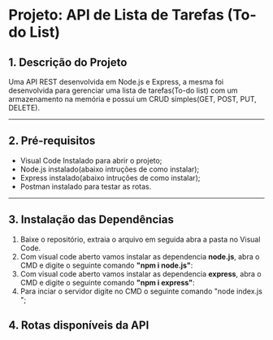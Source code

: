# Projeto: API de Lista de Tarefas (To-do List)

## 1. Descrição do Projeto
Uma API REST desenvolvida em Node.js e Express, a mesma foi desenvolvida para gerenciar uma lista de tarefas(To-do list) com um armazenamento na memória
e possui um CRUD simples(GET, POST, PUT, DELETE).

---

## 2. Pré-requisitos
- Visual Code Instalado para abrir o projeto;
- Node.js instalado(abaixo intruções de como instalar);
- Express instalado(abaixo intruções de como instalar);
- Postman instalado para testar as rotas.

---

## 3. Instalação das Dependências
1. Baixe o repositório, extraia o arquivo em seguida abra a pasta no Visual Code.
2. Com visual code aberto vamos instalar as dependencia **node.js**, abra o CMD e digite o seguinte comando **"npm i node.js"**:
3. Com visual code aberto vamos instalar as dependencia **express**, abra o CMD e digite o seguinte comando **"npm i express"**:
4. Para inciar o servidor digite no CMD o seguinte comando "node index.js ";

## 4. Rotas disponíveis da API
